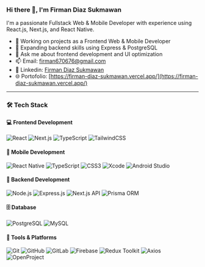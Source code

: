 ### Hi there 👋, I'm Firman Diaz Sukmawan

I'm a passionate Fullstack Web & Mobile Developer with experience using React.js, Next.js, and React Native.

- 🔭 Working on projects as a Frontend Web & Mobile Developer  
- 🌱 Expanding backend skills using Express & PostgreSQL   
- 💬 Ask me about frontend development and UI optimization  
- 📫 Email: [firman670676@gmail.com](mailto:firman670676@gmail.com)  
- 💼 Linkedin: [Firman Diaz Sukmawan](https://www.linkedin.com/in/firman-diazsukmawan)  
- 🌐 Portofolio: [https://firman-diaz-sukmawan.vercel.app/](https://firman-diaz-sukmawan.vercel.app/) 

---

### 🛠 Tech Stack

#### 💻 Frontend Development
![React](https://img.shields.io/badge/React-20232A?style=for-the-badge&logo=react)
![Next.js](https://img.shields.io/badge/Next.js-000000?style=for-the-badge&logo=next.js)
![TypeScript](https://img.shields.io/badge/TypeScript-007ACC?style=for-the-badge&logo=typescript)
![TailwindCSS](https://img.shields.io/badge/TailwindCSS-06B6D4?style=for-the-badge&logo=tailwindcss)

#### 📱 Mobile Development
![React Native](https://img.shields.io/badge/React_Native-20232A?style=for-the-badge&logo=react)
![TypeScript](https://img.shields.io/badge/TypeScript-007ACC?style=for-the-badge&logo=typescript)
![CSS3](https://img.shields.io/badge/CSS-1572B6?style=for-the-badge&logo=css3)
![Xcode](https://img.shields.io/badge/Xcode-147EFB?style=for-the-badge&logo=xcode)
![Android Studio](https://img.shields.io/badge/Android_Studio-3DDC84?style=for-the-badge&logo=android-studio)

#### 🧠 Backend Development
![Node.js](https://img.shields.io/badge/Node.js-339933?style=for-the-badge&logo=nodedotjs)
![Express.js](https://img.shields.io/badge/Express.js-000000?style=for-the-badge&logo=express)
![Next.js API](https://img.shields.io/badge/Next.js_API-000000?style=for-the-badge&logo=next.js)
![Prisma ORM](https://img.shields.io/badge/Prisma-2D3748?style=for-the-badge&logo=prisma)

#### 🗄️ Database
![PostgreSQL](https://img.shields.io/badge/PostgreSQL-336791?style=for-the-badge&logo=postgresql)
![MySQL](https://img.shields.io/badge/MySQL-4479A1?style=for-the-badge&logo=mysql)

#### 🧰 Tools & Platforms
![Git](https://img.shields.io/badge/Git-F05032?style=for-the-badge&logo=git)
![GitHub](https://img.shields.io/badge/GitHub-181717?style=for-the-badge&logo=github)
![GitLab](https://img.shields.io/badge/GitLab-FC6D26?style=for-the-badge&logo=gitlab)
![Firebase](https://img.shields.io/badge/Firebase-FFCA28?style=for-the-badge&logo=firebase)
![Redux Toolkit](https://img.shields.io/badge/Redux_Toolkit-593D88?style=for-the-badge&logo=redux)
![Axios](https://img.shields.io/badge/Axios-5A29E4?style=for-the-badge&logo=axios)
![OpenProject](https://img.shields.io/badge/OpenProject-2875C9?style=for-the-badge&logo=openproject)

